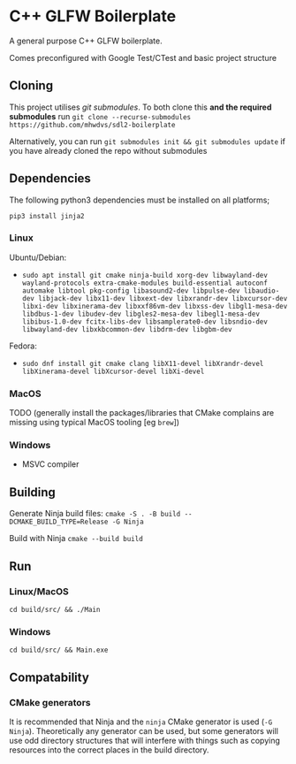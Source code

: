 # C++ GLFW Boilerplate

A general purpose C++ GLFW boilerplate. 

Comes preconfigured with Google Test/CTest and basic project structure

## Cloning

This project utilises *git submodules*. To both clone this **and the required submodules** run `git clone --recurse-submodules https://github.com/mhwdvs/sdl2-boilerplate`

Alternatively, you can run `git submodules init && git submodules update` if you have already cloned the repo without submodules

## Dependencies

The following python3 dependencies must be installed on all platforms;

`pip3 install jinja2`

### Linux

Ubuntu/Debian:

- `sudo apt install git cmake ninja-build xorg-dev libwayland-dev wayland-protocols extra-cmake-modules build-essential autoconf automake libtool pkg-config libasound2-dev libpulse-dev libaudio-dev libjack-dev libx11-dev libxext-dev libxrandr-dev libxcursor-dev libxi-dev libxinerama-dev libxxf86vm-dev libxss-dev libgl1-mesa-dev libdbus-1-dev libudev-dev libgles2-mesa-dev libegl1-mesa-dev libibus-1.0-dev fcitx-libs-dev libsamplerate0-dev libsndio-dev libwayland-dev libxkbcommon-dev libdrm-dev libgbm-dev`

Fedora:

- `sudo dnf install git cmake clang libX11-devel libXrandr-devel libXinerama-devel libXcursor-devel libXi-devel`

### MacOS

TODO (generally install the packages/libraries that CMake complains are missing using typical MacOS tooling [eg `brew`])

### Windows

- MSVC compiler

## Building

Generate Ninja build files:
`cmake -S . -B build --DCMAKE_BUILD_TYPE=Release -G Ninja`

Build with Ninja
`cmake --build build`

## Run

### Linux/MacOS

`cd build/src/ && ./Main`

### Windows

`cd build/src/ && Main.exe`

## Compatability

### CMake generators

It is recommended that Ninja and the `ninja` CMake generator is used (`-G Ninja`). Theoretically any generator can be used, but some generators will use odd directory structures that will interfere with things such as copying resources into the correct places in the build directory.
